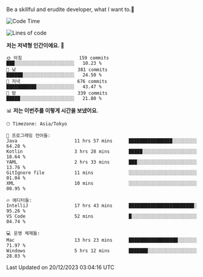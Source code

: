 Be a skillful and erudite developer, what I want to.👶

<!--START_SECTION:waka-->
![Code Time](http://img.shields.io/badge/Code%20Time-364%20hrs%2034%20mins-blue)

![Lines of code](https://img.shields.io/badge/%EC%A0%80%EB%8A%94%20%EC%97%AC%ED%83%9C%EA%B9%8C%EC%A7%80%20-747.3%20thousand%20%EC%A4%84%EC%9D%98%20%EC%BD%94%EB%93%9C%EB%A5%BC%20%EC%9E%91%EC%84%B1%ED%96%88%EC%96%B4%EC%9A%94.-blue)

**저는 저녁형 인간이에요. 🦉** 

```text
🌞 아침                     159 commits         ███░░░░░░░░░░░░░░░░░░░░░░   10.23 % 
🌆 낮　                     381 commits         ██████░░░░░░░░░░░░░░░░░░░   24.50 % 
🌃 저녁                     676 commits         ███████████░░░░░░░░░░░░░░   43.47 % 
🌙 밤　                     339 commits         █████░░░░░░░░░░░░░░░░░░░░   21.80 % 
```


📊 **저는 이번주를 이렇게 시간을 보냈어요.** 

```text
🕑︎ Timezone: Asia/Tokyo

💬 프로그래밍 언어들: 
Java                     11 hrs 57 mins      ████████████████░░░░░░░░░   64.28 % 
Kotlin                   3 hrs 28 mins       █████░░░░░░░░░░░░░░░░░░░░   18.64 % 
YAML                     2 hrs 33 mins       ███░░░░░░░░░░░░░░░░░░░░░░   13.76 % 
GitIgnore file           11 mins             ░░░░░░░░░░░░░░░░░░░░░░░░░   01.04 % 
XML                      10 mins             ░░░░░░░░░░░░░░░░░░░░░░░░░   00.95 % 

🔥 에디터들: 
IntelliJ                 17 hrs 43 mins      ████████████████████████░   95.26 % 
VS Code                  52 mins             █░░░░░░░░░░░░░░░░░░░░░░░░   04.74 % 

💻 운영 체제들: 
Mac                      13 hrs 23 mins      ██████████████████░░░░░░░   71.97 % 
Windows                  5 hrs 12 mins       ███████░░░░░░░░░░░░░░░░░░   28.03 % 
```


 Last Updated on 20/12/2023 03:04:16 UTC
<!--END_SECTION:waka-->
